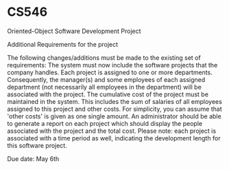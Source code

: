 CS546
=====

Oriented-Object Software Development Project

Additional Requirements for the project


The following changes/additions must be made to the existing set of requirements:
The system must now include the software projects that the company handles. Each project is assigned to one or more departments. Consequently, the manager(s) and some employees of each assigned department (not necessarily all employees in the department) will be associated with the project. The cumulative cost of the project must be maintained in the system. This includes the sum of salaries of all employees assigned to this project and other costs. For simplicity, you can assume that 'other costs' is given as one single amount. An administrator should be able to generate a report on each project which should display the people associated with the project and the total cost. 
Please note: each project is associated with a time period as well, indicating the development length for this software project. 

Due date: May 6th
